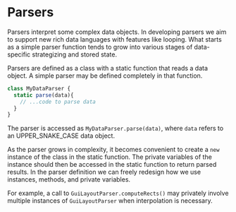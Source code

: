 
# Parsers

Parsers interpret some complex data objects. In developing parsers we aim to support new rich data languages with features like looping. What starts as a simple parser function tends to grow into various stages of data-specific strategizing and stored state. 

Parsers are defined as a class with a static function that reads a data object. A simple parser may be defined completely in that function.

```js
class MyDataParser {
  static parse(data){
    // ...code to parse data
  }
}
```

The parser is accessed as `MyDataParser.parse(data)`, where `data` refers to an UPPER_SNAKE_CASE data object.

As the parser grows in complexity, it becomes convenient to create a `new` instance of the class in the static function. The private variables of the instance should then be accessed in the static function to return parsed results. In the parser definition we can freely redesign how we use instances, methods, and private variables.

For example, a call to `GuiLayoutParser.computeRects()` may privately involve multiple instances of `GuiLayoutParser` when interpolation is necessary.